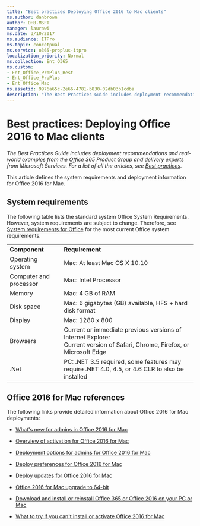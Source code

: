 ```yaml
---
title: "Best practices Deploying Office 2016 to Mac clients"
ms.author: danbrown
author: DHB-MSFT
manager: laurawi
ms.date: 3/10/2017
ms.audience: ITPro
ms.topic: concetpual
ms.service: o365-proplus-itpro
localization_priority: Normal
ms.collection: Ent_O365
ms.custom: 
- Ent_Office_ProPlus_Best
- Ent_Office_ProPlus
- Ent_Office_Mac
ms.assetid: 9976a65c-2e66-4781-b830-02db03b1cdba
description: "The Best Practices Guide includes deployment recommendations and real-world examples from the Office 365 Product Group and delivery experts from Microsoft Services. For a list of all the articles, see Best practices."
---
```


# Best practices: Deploying Office 2016 to Mac clients

 *The Best Practices Guide includes deployment recommendations and real-world examples from the Office 365 Product Group and delivery experts from Microsoft Services. For a list of all the articles, see [Best practices](best-practices.md).* 
  
This article defines the system requirements and deployment information for Office 2016 for Mac.
  
## System requirements

The following table lists the standard system Office System Requirements. However, system requirements are subject to change. Therefore, see [System requirements for Office](https://products.office.com/en-US/office-system-requirements) for the most current Office system requirements.
  
|||
|:-----|:-----|
|**Component** <br/> |**Requirement** <br/> |
|Operating system  <br/> |Mac: At least Mac OS X 10.10  <br/> |
|Computer and processor  <br/> |Mac: Intel Processor  <br/> |
|Memory  <br/> |Mac: 4 GB of RAM  <br/> |
|Disk space  <br/> |Mac: 6 gigabytes (GB) available, HFS + hard disk format  <br/> |
|Display  <br/> |Mac: 1280 x 800  <br/> |
|Browsers  <br/> |Current or immediate previous versions of Internet Explorer  <br/> Current version of Safari, Chrome, Firefox, or Microsoft Edge  <br/> |
|.Net  <br/> |PC: .NET 3.5 required, some features may require .NET 4.0, 4.5, or 4.6 CLR to also be installed  <br/> |
   
## Office 2016 for Mac references

The following links provide detailed information about Office 2016 for Mac deployments:
  
- [What's new for admins in Office 2016 for Mac](../mac/what-s-new-for-admins-in-office-for-mac.md)
    
- [Overview of activation for Office 2016 for Mac](../mac/overview-of-activation-for-office-for-mac.md)
    
- [Deployment options for admins for Office 2016 for Mac](../mac/deployment-options-for-office-for-mac.md)
    
- [Deploy preferences for Office 2016 for Mac](../mac/deploy-preferences-for-office-for-mac.md)
    
- [Deploy updates for Office 2016 for Mac](../mac/deploy-updates-for-office-for-mac.md)
    
- [Office 2016 for Mac upgrade to 64-bit](../mac/office-2016-for-mac-upgrade-to-64-bit.md)
    
- [Download and install or reinstall Office 365 or Office 2016 on your PC or Mac](https://support.office.com/article/4414eaaf-0478-48be-9c42-23adc4716658)
    
- [What to try if you can't install or activate Office 2016 for Mac](https://support.office.com/article/5efba2b4-b1e6-4e5f-bf3c-6ab945d03dea)
        
